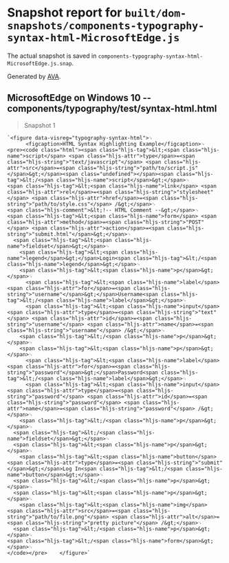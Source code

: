 # Snapshot report for `built/dom-snapshots/components-typography-syntax-html-MicrosoftEdge.js`

The actual snapshot is saved in `components-typography-syntax-html-MicrosoftEdge.js.snap`.

Generated by [AVA](https://ava.li).

## MicrosoftEdge on Windows 10 -- components/typography/test/syntax-html.html

> Snapshot 1

    `<figure data-visreg="typography-syntax-html">␊
          <figcaption>HTML Syntax Highlighting Example</figcaption>␊
    <pre><code class="html"><span class="hljs-tag">&lt;<span class="hljs-name">script</span> <span class="hljs-attr">type</span>=<span class="hljs-string">"text/javascript"</span> <span class="hljs-attr">src</span>=<span class="hljs-string">"path/to/script.js"</span>&gt;</span><span class="undefined"></span><span class="hljs-tag">&lt;/<span class="hljs-name">script</span>&gt;</span>␊
    <span class="hljs-tag">&lt;<span class="hljs-name">link</span> <span class="hljs-attr">rel</span>=<span class="hljs-string">"stylesheet"</span> <span class="hljs-attr">href</span>=<span class="hljs-string">"path/to/style.css"</span> /&gt;</span>␊
    <span class="hljs-comment">&lt;!-- HTML Comment --&gt;</span>␊
    <span class="hljs-tag">&lt;<span class="hljs-name">form</span> <span class="hljs-attr">method</span>=<span class="hljs-string">"POST"</span> <span class="hljs-attr">action</span>=<span class="hljs-string">"submit.html"</span>&gt;</span>␊
      <span class="hljs-tag">&lt;<span class="hljs-name">fieldset</span>&gt;</span>␊
        <span class="hljs-tag">&lt;<span class="hljs-name">legend</span>&gt;</span>Login<span class="hljs-tag">&lt;/<span class="hljs-name">legend</span>&gt;</span>␊
        <span class="hljs-tag">&lt;<span class="hljs-name">p</span>&gt;</span>␊
          <span class="hljs-tag">&lt;<span class="hljs-name">label</span> <span class="hljs-attr">for</span>=<span class="hljs-string">"username"</span>&gt;</span>Username<span class="hljs-tag">&lt;/<span class="hljs-name">label</span>&gt;</span>␊
          <span class="hljs-tag">&lt;<span class="hljs-name">input</span> <span class="hljs-attr">type</span>=<span class="hljs-string">"text"</span> <span class="hljs-attr">id</span>=<span class="hljs-string">"username"</span> <span class="hljs-attr">name</span>=<span class="hljs-string">"username"</span> /&gt;</span>␊
        <span class="hljs-tag">&lt;/<span class="hljs-name">p</span>&gt;</span>␊
        <span class="hljs-tag">&lt;<span class="hljs-name">p</span>&gt;</span>␊
          <span class="hljs-tag">&lt;<span class="hljs-name">label</span> <span class="hljs-attr">for</span>=<span class="hljs-string">"password"</span>&gt;</span>Password<span class="hljs-tag">&lt;/<span class="hljs-name">label</span>&gt;</span>␊
          <span class="hljs-tag">&lt;<span class="hljs-name">input</span> <span class="hljs-attr">type</span>=<span class="hljs-string">"password"</span> <span class="hljs-attr">id</span>=<span class="hljs-string">"password"</span> <span class="hljs-attr">name</span>=<span class="hljs-string">"password"</span> /&gt;</span>␊
        <span class="hljs-tag">&lt;/<span class="hljs-name">p</span>&gt;</span>␊
      <span class="hljs-tag">&lt;/<span class="hljs-name">fieldset</span>&gt;</span>␊
      <span class="hljs-tag">&lt;<span class="hljs-name">p</span>&gt;</span>␊
        <span class="hljs-tag">&lt;<span class="hljs-name">button</span> <span class="hljs-attr">type</span>=<span class="hljs-string">"submit"</span>&gt;</span>Log In<span class="hljs-tag">&lt;/<span class="hljs-name">button</span>&gt;</span>␊
      <span class="hljs-tag">&lt;/<span class="hljs-name">p</span>&gt;</span>␊
      <span class="hljs-tag">&lt;<span class="hljs-name">p</span>&gt;</span>␊
        <span class="hljs-tag">&lt;<span class="hljs-name">img</span> <span class="hljs-attr">src</span>=<span class="hljs-string">"path/to/file.png"</span> <span class="hljs-attr">alt</span>=<span class="hljs-string">"pretty picture"</span> /&gt;</span>␊
      <span class="hljs-tag">&lt;/<span class="hljs-name">p</span>&gt;</span>␊
    <span class="hljs-tag">&lt;/<span class="hljs-name">form</span>&gt;</span>␊
    </code></pre>    </figure>`
